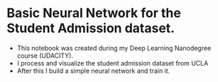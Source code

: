 # Basic Neural Network for the Student Admission dataset.
* This notebook was created during my Deep Learning Nanodegree course (UDACITY).
* I process and visualize the student admission dataset from UCLA
* After this I build a simple neural network and train it.
